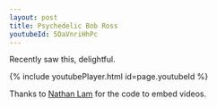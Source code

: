 ```yaml
---
layout: post
title: Psychedelic Bob Ross
youtubeId: 5DaVnriHhPc
---
```


Recently saw this, delightful.

{% include youtubePlayer.html id=page.youtubeId %}

Thanks to [Nathan Lam](http://www.nathan-lam.com/projects/jekyll-embed-video) for the code to embed videos.
